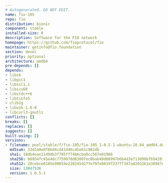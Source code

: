 ```yaml
---
# Autogenerated. DO NOT EDIT.
name: fio-105
repo: fio
distribution: bionic
component: stable
installed-size: 0
description: Software for the FIO network
homepage: https://github.com/fioprotocol/fio
maintainer: getinfo@fio.foundation
section: devel
priority: optional
architecture: amd64
pre-depends: []
depends:
- libc6
- libgcc1
- libssl1.1
- libicu60
- libstdc++6
- libtinfo5
- zlib1g
- libusb-1.0-0
- libcurl3-gnutls
conflicts: []
breaks: []
replaces: []
suggests: []
built-using: []
versions:
- filename: pool/stable/f/fio-105/fio-105_1.0.5-1-ubuntu-18.04_amd64.deb
  md5sum: 33d2a0e8f8bd4cd41446c45e61c981db
  sha1: 18db4eae1149db3f785ff74b6cba0cc567e91966
  sha256: b0954fc45e4dc7759978d6380fec0bab49d60997b6b4d3e713098bfb942011eb
  sha512: 20cebce0105e90054e220245d27fe79fe901972377f347ad2032b1e38947dc88c9ad579e1424dd45c6c20d6fbc9fc180531b40b4ff79c3201e54cb480f3b4f09
  size: 13047536
  version: 1.0.5-1
---
```

